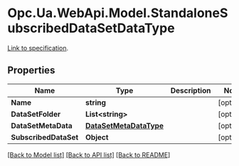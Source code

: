 # Opc.Ua.WebApi.Model.StandaloneSubscribedDataSetDataType
[Link to specification](https://reference.opcfoundation.org/v105/Core/docs/Part14/6.2.10/#6.2.10.5).

## Properties

Name | Type | Description | Notes
------------ | ------------- | ------------- | -------------
**Name** | **string** |  | [optional] 
**DataSetFolder** | **List&lt;string&gt;** |  | [optional] 
**DataSetMetaData** | [**DataSetMetaDataType**](DataSetMetaDataType.md) |  | [optional] 
**SubscribedDataSet** | **Object** |  | [optional] 

[[Back to Model list]](../README.md#documentation-for-models) [[Back to API list]](../README.md#documentation-for-api-endpoints) [[Back to README]](../README.md)

